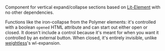 Component for vertical expand/collapse sections based on [Lit-Element](https://lit-element.polymer-project.org) with no other dependencies.

Functions like the iron-collapse from the Polymer elements: it's controlled with a boolean `opened` HTML attribute and can start out either open or closed. It doesn't include a control because it's meant for when you want it controlled by an external button. When closed, it's entirely invisible, unlike [weightless](https://www.npmjs.com/package/weightless)'s wl-expansion.
